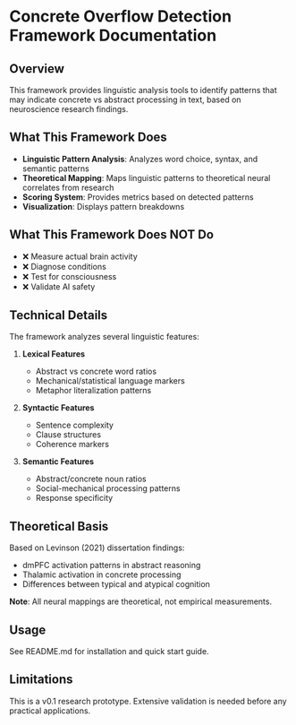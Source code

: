 # Concrete Overflow Detection Framework Documentation

## Overview

This framework provides linguistic analysis tools to identify patterns that may indicate concrete vs abstract processing in text, based on neuroscience research findings.

## What This Framework Does

- **Linguistic Pattern Analysis**: Analyzes word choice, syntax, and semantic patterns
- **Theoretical Mapping**: Maps linguistic patterns to theoretical neural correlates from research
- **Scoring System**: Provides metrics based on detected patterns
- **Visualization**: Displays pattern breakdowns

## What This Framework Does NOT Do

- ❌ Measure actual brain activity
- ❌ Diagnose conditions
- ❌ Test for consciousness
- ❌ Validate AI safety

## Technical Details

The framework analyzes several linguistic features:

1. **Lexical Features**
   - Abstract vs concrete word ratios
   - Mechanical/statistical language markers
   - Metaphor literalization patterns

2. **Syntactic Features**
   - Sentence complexity
   - Clause structures
   - Coherence markers

3. **Semantic Features**
   - Abstract/concrete noun ratios
   - Social-mechanical processing patterns
   - Response specificity

## Theoretical Basis

Based on Levinson (2021) dissertation findings:
- dmPFC activation patterns in abstract reasoning
- Thalamic activation in concrete processing
- Differences between typical and atypical cognition

**Note**: All neural mappings are theoretical, not empirical measurements.

## Usage

See README.md for installation and quick start guide.

## Limitations

This is a v0.1 research prototype. Extensive validation is needed before any practical applications.
